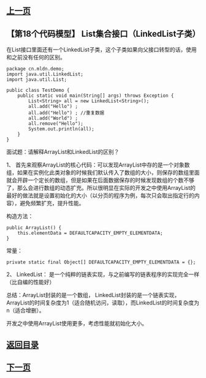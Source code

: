 ## [上一页](course133)
##  【第18个代码模型】 List集合接口（LinkedList子类）

在List接口里面还有一个LinkedList子类，这个子类如果向父接口转型的话，使用和之前没有任何的区别。

	package cn.mldn.demo;
	import java.util.LinkedList;
	import java.util.List;
	
	public class TestDemo {
		public static void main(String[] args) throws Exception {
			List<String> all = new LinkedList<String>();
			all.add("Hello") ;
			all.add("Hello") ; //重复数据
			all.add("World") ;
			all.remove("Hello");
			System.out.println(all);
		} 	
	}

面试题：请解释ArrayList和LinkedList的区别？

1、 首先来观察ArrayList的核心代码：可以发现ArrayList中存的是一个对象数组，如果在实例化此类对象的时候我们默认传入了数组的大小，则保存的数组里面就会开辟一个定长的数组，但是如果在后面数据保存的时候发现数组的个数不够了，那么会进行数组的动态扩充。所以很明显在实际的开发之中使用ArrayList的最好的做法就是设置初始化的大小（以分页的程序为例，每次只会取出指定行的内容），避免频繁扩充，提升性能。

构造方法：

	public ArrayList() {
	    this.elementData = DEFAULTCAPACITY_EMPTY_ELEMENTDATA;
	}

常量：

 	private static final Object[] DEFAULTCAPACITY_EMPTY_ELEMENTDATA = {};

2、 LinkedList： 是一个纯粹的链表实现，与之前编写的链表程序的实现完全一样（比自编的性能好）

总结：ArrayList封装的是一个数组， LinkedList封装的是一个链表实现，ArrayList的时间复杂度为1（适合随机访问，读取），而LinkedList的时间复杂度为n（适合增删）。

开发之中使用ArrayList使用更多，考虑性能就初始化大小。



## [返回目录](https://wuchengcheng110120.github.io/aliyunjava3/list)
## [下一页](course135)
